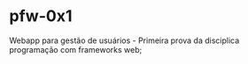 # pfw-0x1
Webapp para gestão de usuários - Primeira prova da disciplica programação com frameworks web;
